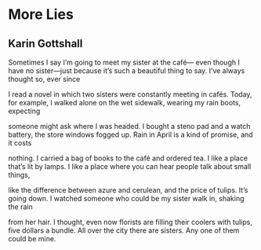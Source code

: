 # More Lies
## Karin Gottshall
Sometimes I say I’m going to meet my sister at the café—
even though I have no sister—just because it’s such
a beautiful thing to say. I’ve always thought so, ever since

I read a novel in which two sisters were constantly meeting
in cafés. Today, for example, I walked alone
on the wet sidewalk, wearing my rain boots, expecting

someone might ask where I was headed. I bought
a steno pad and a watch battery, the store windows
fogged up. Rain in April is a kind of promise, and it costs

nothing. I carried a bag of books to the café and ordered
tea. I like a place that’s lit by lamps. I like a place
where you can hear people talk about small things,

like the difference between azure and cerulean,
and the price of tulips. It’s going down. I watched
someone who could be my sister walk in, shaking the rain

from her hair. I thought, even now florists are filling
their coolers with tulips, five dollars a bundle. All over
the city there are sisters. Any one of them could be mine.